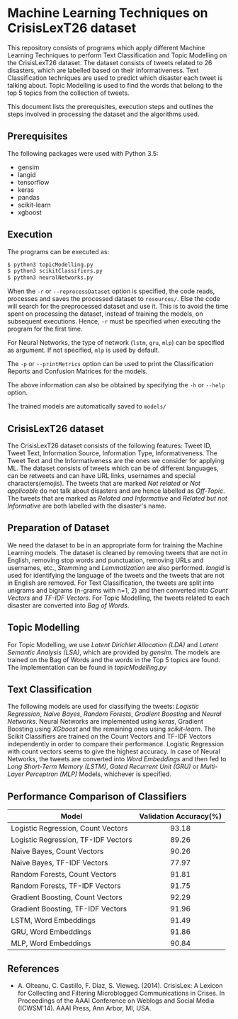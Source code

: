 # Machine Learning Techniques on CrisisLexT26 dataset
This repository consists of programs which apply different Machine Learning Techniques to perform Text Classification and Topic Modelling on the CrisisLexT26 dataset. The dataset consists of tweets related to 26 disasters, which are labelled based on their informativeness. Text Classification techniques are used to predict which disaster each tweet is talking about. Topic Modelling is used to find the words that belong to the top 5 topics from the collection of tweets.

This document lists the prerequisites, execution steps and outlines the steps involved in processing the dataset and the algorithms used.

## Prerequisites
The following packages were used with Python 3.5:
* gensim
* langid
* tensorflow
* keras
* pandas
* scikit-learn
* xgboost

## Execution
The programs can be executed as:
```sh
$ python3 topicModelling.py
$ python3 scikitClassifiers.py
$ python3 neuralNetworks.py
```
When the `-r` or `--reprocessDataset` option is specified, the code reads, processes and saves the processed dataset to `resources/`. Else the code will search for the preprocessed dataset and use it. This is to avoid the time spent on processing the dataset, instead of training the models, on subsequent executions. Hence, `-r` must be specified when executing the program for the first time.

For Neural Networks, the type of network (`lstm`, `gru`, `mlp`) can be specified as argument. If not specified, `mlp` is used by default.

The `-p` or `--printMetrics` option can be used to print the Classification Reports and Confusion Matrices for the models.

The above information can also be obtained by specifying the `-h` or `--help` option.

The trained models are automatically saved to `models/`

## CrisisLexT26 dataset
The CrisisLexT26 dataset consists of the following features: Tweet ID, Tweet Text, Information Source, Information Type, Informativeness. The Tweet Text and the Informativeness are the ones we consider for applying ML. The dataset consists of tweets which can be of different languages, can be retweets and can have URL links, usernames and special characters(emojis). The tweets that are marked *Not related* or *Not applicable* do not talk about disasters and are hence labelled as *Off-Topic*. The tweets that are marked as *Related and Informative* and *Related but not Informative* are both labelled with the disaster's name.

## Preparation of Dataset
We need the dataset to be in an appropriate form for training the Machine Learning models. The dataset is cleaned by removing tweets that are not in English, removing stop words and punctuation, removing URLs and usernames, etc., *Stemming* and *Lemmatization* are also performed. *langid* is used for identifying the language of the tweets and the tweets that are not in English are removed. For Text Classification, the tweets are split into unigrams and bigrams (n-grams with n=1, 2) and then converted into *Count Vectors* and *TF-IDF Vectors*. For Topic Modelling, the tweets related to each disaster are converted into *Bag of Words*.

## Topic Modelling
For Topic Modelling, we use *Latent Dirichlet Allocation (LDA)* and *Latent Semantic Analysis (LSA)*, which are provided by *gensim*. The models are trained on the Bag of Words and the words in the Top 5 topics are found. The implementation can be found in *topicModelling.py*

## Text Classification
The following models are used for classifying the tweets: *Logistic Regression*, *Naive Bayes*, *Random Forests*, *Gradient Boosting* and *Neural Networks*. Neural Networks are implemented using *keras*, Gradient Boosting using *XGboost* and the remaining ones using *scikit-learn*. The Scikit Classifiers are trained on the Count Vectors and TF-IDF Vectors independently in order to compare their performance. Logistic Regression with count vectors seems to give the highest accuracy.
In case of Neural Networks, the tweets are converted into *Word Embeddings* and then fed to *Long Short-Term Memory (LSTM)*, *Gated Recurrent Unit (GRU)* or *Multi-Layer Perceptron (MLP)* Models, whichever is specified.

## Performance Comparison of Classifiers
|Model                              |Validation Accuracy(%)|
|-----------------------------------|:--------------------:|
|Logistic Regression, Count Vectors |                 93.18|
|Logistic Regression, TF-IDF Vectors|                 89.26|
|Naive Bayes, Count Vectors         |                 90.26|
|Naive Bayes, TF-IDF Vectors        |                 77.97|
|Random Forests, Count Vectors      |                 91.81|
|Random Forests, TF-IDF Vectors     |                 91.75|
|Gradient Boosting, Count Vectors   |                 92.29|
|Gradient Boosting, TF-IDF Vectors  |                 91.96|
|LSTM, Word Embeddings              |                 91.49|
|GRU, Word Embeddings               |                 91.86|
|MLP, Word Embeddings               |                 90.84|

## References
* A. Olteanu, C. Castillo, F. Diaz, S. Vieweg. (2014). CrisisLex: A Lexicon for Collecting and Filtering Microblogged Communications in Crises. In Proceedings of the AAAI Conference on Weblogs and Social Media (ICWSM'14). AAAI Press, Ann Arbor, MI, USA.
